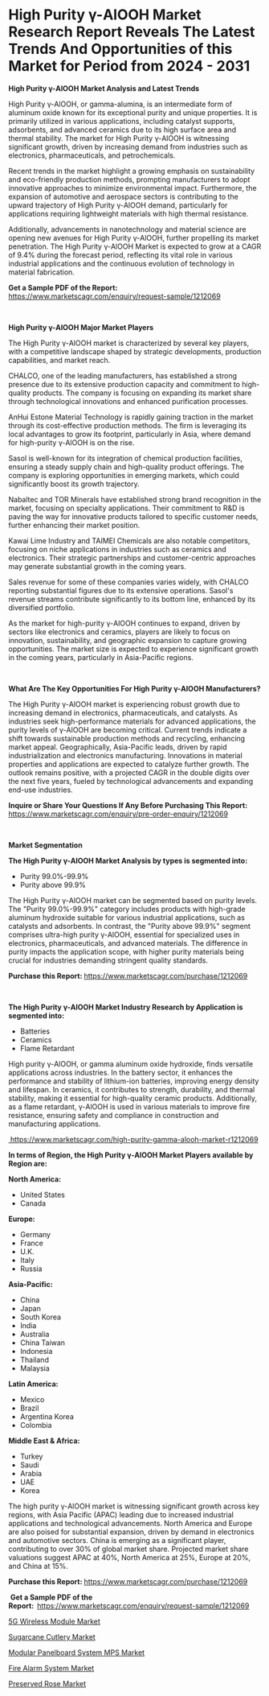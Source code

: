 <p><h1>High Purity γ-AlOOH Market Research Report Reveals The Latest Trends And Opportunities of this Market for Period from 2024 - 2031</h1></p><p><strong>High Purity γ-AlOOH Market Analysis and Latest Trends</strong></p>
<p><p>High Purity γ-AlOOH, or gamma-alumina, is an intermediate form of aluminum oxide known for its exceptional purity and unique properties. It is primarily utilized in various applications, including catalyst supports, adsorbents, and advanced ceramics due to its high surface area and thermal stability. The market for High Purity γ-AlOOH is witnessing significant growth, driven by increasing demand from industries such as electronics, pharmaceuticals, and petrochemicals. </p><p>Recent trends in the market highlight a growing emphasis on sustainability and eco-friendly production methods, prompting manufacturers to adopt innovative approaches to minimize environmental impact. Furthermore, the expansion of automotive and aerospace sectors is contributing to the upward trajectory of High Purity γ-AlOOH demand, particularly for applications requiring lightweight materials with high thermal resistance. </p><p>Additionally, advancements in nanotechnology and material science are opening new avenues for High Purity γ-AlOOH, further propelling its market penetration. The High Purity γ-AlOOH Market is expected to grow at a CAGR of 9.4% during the forecast period, reflecting its vital role in various industrial applications and the continuous evolution of technology in material fabrication.</p></p>
<p><strong>Get a Sample PDF of the Report:&nbsp;</strong> <a href="https://www.marketscagr.com/enquiry/request-sample/1212069?utm_campaign=1173&utm_medium=2&utm_source=Github&utm_content=ia&utm_term=06102024&utm_id=high-purity-g-alooh">https://www.marketscagr.com/enquiry/request-sample/1212069</a></p>
<p>&nbsp;</p>
<p><strong>High Purity γ-AlOOH Major Market Players</strong></p>
<p><p>The High Purity γ-AlOOH market is characterized by several key players, with a competitive landscape shaped by strategic developments, production capabilities, and market reach. </p><p>CHALCO, one of the leading manufacturers, has established a strong presence due to its extensive production capacity and commitment to high-quality products. The company is focusing on expanding its market share through technological innovations and enhanced purification processes.</p><p>AnHui Estone Material Technology is rapidly gaining traction in the market through its cost-effective production methods. The firm is leveraging its local advantages to grow its footprint, particularly in Asia, where demand for high-purity γ-AlOOH is on the rise.</p><p>Sasol is well-known for its integration of chemical production facilities, ensuring a steady supply chain and high-quality product offerings. The company is exploring opportunities in emerging markets, which could significantly boost its growth trajectory.</p><p>Nabaltec and TOR Minerals have established strong brand recognition in the market, focusing on specialty applications. Their commitment to R&D is paving the way for innovative products tailored to specific customer needs, further enhancing their market position.</p><p>Kawai Lime Industry and TAIMEI Chemicals are also notable competitors, focusing on niche applications in industries such as ceramics and electronics. Their strategic partnerships and customer-centric approaches may generate substantial growth in the coming years.</p><p>Sales revenue for some of these companies varies widely, with CHALCO reporting substantial figures due to its extensive operations. Sasol's revenue streams contribute significantly to its bottom line, enhanced by its diversified portfolio.</p><p>As the market for high-purity γ-AlOOH continues to expand, driven by sectors like electronics and ceramics, players are likely to focus on innovation, sustainability, and geographic expansion to capture growing opportunities. The market size is expected to experience significant growth in the coming years, particularly in Asia-Pacific regions.</p></p>
<p>&nbsp;</p>
<p><strong>What Are The Key Opportunities For High Purity γ-AlOOH Manufacturers?</strong></p>
<p><p>The High Purity γ-AlOOH market is experiencing robust growth due to increasing demand in electronics, pharmaceuticals, and catalysts. As industries seek high-performance materials for advanced applications, the purity levels of γ-AlOOH are becoming critical. Current trends indicate a shift towards sustainable production methods and recycling, enhancing market appeal. Geographically, Asia-Pacific leads, driven by rapid industrialization and electronics manufacturing. Innovations in material properties and applications are expected to catalyze further growth. The outlook remains positive, with a projected CAGR in the double digits over the next five years, fueled by technological advancements and expanding end-use industries.</p></p>
<p><strong>Inquire or Share Your Questions If Any Before Purchasing This Report:</strong> <a href="https://www.marketscagr.com/enquiry/pre-order-enquiry/1212069?utm_campaign=1173&utm_medium=2&utm_source=Github&utm_content=ia&utm_term=06102024&utm_id=high-purity-g-alooh">https://www.marketscagr.com/enquiry/pre-order-enquiry/1212069</a></p>
<p>&nbsp;</p>
<p><strong>Market Segmentation</strong></p>
<p><strong>The High Purity γ-AlOOH Market Analysis by types is segmented into:</strong></p>
<p><ul><li>Purity 99.0%-99.9%</li><li>Purity above 99.9%</li></ul></p>
<p><p>The High Purity γ-AlOOH market can be segmented based on purity levels. The "Purity 99.0%-99.9%" category includes products with high-grade aluminum hydroxide suitable for various industrial applications, such as catalysts and adsorbents. In contrast, the "Purity above 99.9%" segment comprises ultra-high purity γ-AlOOH, essential for specialized uses in electronics, pharmaceuticals, and advanced materials. The difference in purity impacts the application scope, with higher purity materials being crucial for industries demanding stringent quality standards.</p></p>
<p><strong>Purchase this Report:&nbsp;</strong><a href="https://www.marketscagr.com/purchase/1212069?utm_campaign=1173&utm_medium=2&utm_source=Github&utm_content=ia&utm_term=06102024&utm_id=high-purity-g-alooh">https://www.marketscagr.com/purchase/1212069</a></p>
<p>&nbsp;</p>
<p><strong>The High Purity γ-AlOOH Market Industry Research by Application is segmented into:</strong></p>
<p><ul><li>Batteries</li><li>Ceramics</li><li>Flame Retardant</li></ul></p>
<p><p>High purity γ-AlOOH, or gamma aluminum oxide hydroxide, finds versatile applications across industries. In the battery sector, it enhances the performance and stability of lithium-ion batteries, improving energy density and lifespan. In ceramics, it contributes to strength, durability, and thermal stability, making it essential for high-quality ceramic products. Additionally, as a flame retardant, γ-AlOOH is used in various materials to improve fire resistance, ensuring safety and compliance in construction and manufacturing applications.</p></p>
<p><a href="https://www.marketscagr.com/high-purity-gamma-alooh-market-r1212069?utm_campaign=1173&utm_medium=2&utm_source=Github&utm_content=ia&utm_term=06102024&utm_id=high-purity-g-alooh">&nbsp;https://www.marketscagr.com/high-purity-gamma-alooh-market-r1212069</a></p>
<p><strong>In terms of Region, the High Purity γ-AlOOH Market Players available by Region are:</strong></p>
<p>
    <p> <strong> North America: </strong>
        <ul>
            <li>United States</li>
            <li>Canada</li>
        </ul>
        </p> 
    <p> <strong> Europe: </strong>
        <ul>
            <li>Germany</li>
            <li>France</li>
            <li>U.K.</li>
            <li>Italy</li>
            <li>Russia</li>
        </ul>
        </p> 
    <p> <strong> Asia-Pacific: </strong>
        <ul>
            <li>China</li>
            <li>Japan</li>
            <li>South Korea</li>
            <li>India</li>
            <li>Australia</li>
            <li>China Taiwan</li>
            <li>Indonesia</li>
            <li>Thailand</li>
            <li>Malaysia</li>
        </ul>
        </p> 
    <p> <strong> Latin America: </strong>
        <ul>
            <li>Mexico</li>
            <li>Brazil</li>
            <li>Argentina Korea</li>
            <li>Colombia</li>
        </ul>
        </p> 
    <p> <strong> Middle East & Africa: </strong>
        <ul>
            <li>Turkey</li>
            <li>Saudi</li>
            <li>Arabia</li>
            <li>UAE</li>
            <li>Korea</li>
        </ul>
    </p>
    </p>
<p><p>The high purity γ-AlOOH market is witnessing significant growth across key regions, with Asia Pacific (APAC) leading due to increased industrial applications and technological advancements. North America and Europe are also poised for substantial expansion, driven by demand in electronics and automotive sectors. China is emerging as a significant player, contributing to over 30% of global market share. Projected market share valuations suggest APAC at 40%, North America at 25%, Europe at 20%, and China at 15%.</p></p>
<p><strong>Purchase this Report: </strong><a href="https://www.marketscagr.com/purchase/1212069?utm_campaign=1173&utm_medium=2&utm_source=Github&utm_content=ia&utm_term=06102024&utm_id=high-purity-g-alooh">https://www.marketscagr.com/purchase/1212069</a></p>
<p>&nbsp;<strong>Get a Sample PDF of the Report:&nbsp;&nbsp;</strong><a href="https://www.marketscagr.com/enquiry/request-sample/1212069?utm_campaign=1173&utm_medium=2&utm_source=Github&utm_content=ia&utm_term=06102024&utm_id=high-purity-g-alooh">https://www.marketscagr.com/enquiry/request-sample/1212069</a></p>
<p><strong></strong></p>
<p><p><a href="https://github.com/gulaimolin/Market-Research-Report-List-6/blob/main/5g-wireless-module-market.md?utm_campaign=1173&utm_medium=2&utm_source=Github&utm_content=ia&utm_term=06102024&utm_id=high-purity-g-alooh">5G Wireless Module Market</a></p><p><a href="https://www.linkedin.com/pulse/sugarcane-cutlery-spectrum-usage-patterns-sector-evolution-wfoic?utm_campaign=1173&utm_medium=2&utm_source=Github&utm_content=ia&utm_term=06102024&utm_id=high-purity-g-alooh">Sugarcane Cutlery Market</a></p><p><a href="https://issuu.com/reportprime-2/docs/modular-panelboard-system-mps-marke_3c14ad1a0adb2e?utm_campaign=1173&utm_medium=2&utm_source=Github&utm_content=ia&utm_term=06102024&utm_id=high-purity-g-alooh">Modular Panelboard System MPS Market</a></p><p><a href="https://issuu.com/reportprime-2/docs/fire-alarm-system-market-size-2030._0aa9c40db81a1e?utm_campaign=1173&utm_medium=2&utm_source=Github&utm_content=ia&utm_term=06102024&utm_id=high-purity-g-alooh">Fire Alarm System Market</a></p><p><a href="https://www.linkedin.com/pulse/preserved-rose-sector-surge-78-growth-roadmap-2031-intelli-forecast-vxogc?utm_campaign=1173&utm_medium=2&utm_source=Github&utm_content=ia&utm_term=06102024&utm_id=high-purity-g-alooh">Preserved Rose Market</a></p></p>